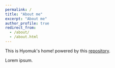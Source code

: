```yaml
---
permalink: /
title: "About me"
excerpt: "About me"
author_profile: true
redirect_from: 
  - /about/
  - /about.html
---
```


This is Hyomuk's home!
powered by this [repository](https://github.com/hyomuk-kim/hyomuk-kim.github.io).

Lorem ipsum.

